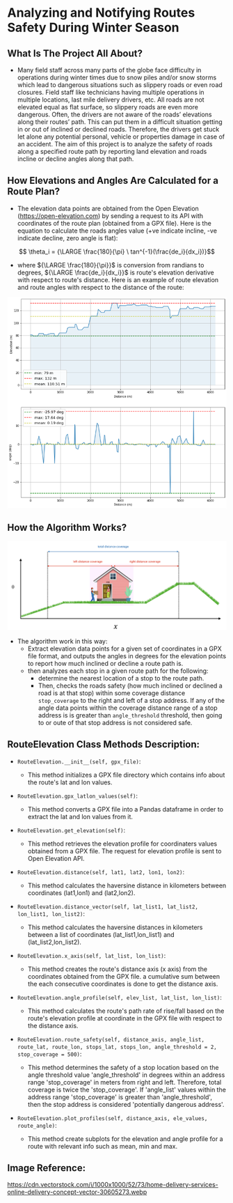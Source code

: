 # Analyzing and Notifying Routes Safety During Winter Season

## What Is The Project All About?

* Many field staff across many parts of the globe face difficulty in operations during winter times due to snow piles and/or snow storms which lead to dangerous situations such as slippery roads or even road closures. Field staff like technicians having multiple operations in multiple locations, last mile delivery drivers, etc. All roads are not elevated equal as flat surface, so slippery roads are even more dangerous. Often, the drivers are not aware of the roads’ elevations along their routes’ path. This can put them in a difficult situation getting in or out of inclined or declined roads. Therefore, the drivers get stuck let alone any potential personal, vehicle or properties damage in case of an accident. The aim of this project is to analyze the safety of roads along a specified route path by reporting land elevation and roads incline or decline angles along that path.

## How Elevations and Angles Are Calculated for a Route Plan?

* The elevation data points are obtained from the Open Elevation (https://open-elevation.com) by sending a request to its API with coordinates of the route plan (obtained from a GPX file). Here is the equation to calculate the roads angles value (+ve indicate incline, -ve indicate decline, zero angle is flat):

$$ \theta_i = {\LARGE \frac{180}{\pi} \ tan^{-1}(\frac{de_i}{dx_i})}$$

* where ${\LARGE \frac{180}{\pi}}$ is conversion from randians to degrees, ${\LARGE \frac{de_i}{dx_i}}$ is route's elevation derivative with respect to route's distance. Here is an example of route elevation and route angles with respect to the distance of the route:

$$ $$

  ![alt text](https://github.com/yahya-bader-khawam/Route-Safety/blob/main/re.png?raw=true)

## How the Algorithm Works?
![alt text](https://github.com/yahya-bader-khawam/Route-Safety/blob/main/ra.png?raw=true)

* The algorithm work in this way:
  * Extract elevation data points for a given set of coordinates in a GPX file format, and outputs the angles in degrees for the elevation points to report how much inclined or decline a route path is. 
  * then analyzes each stop in a given route path for the following:
    * determine the nearest location of a stop to the route path.
    * Then, checks the roads safety (how much inclined or declined a road is at that stop) within some coverage distance ```stop_coverage``` to the right and left of a stop address. If any of the angle data points within the coverage distance range of a stop address is is greater than ```angle_threshold``` threshold, then going to or oute of that stop address is not considered safe. 

## RouteElevation Class Methods Description:

* ```RouteElevation.__init__(self, gpx_file)```: 
  * This method initializes a GPX file directory which contains info about 
        the route's lat and lon values.
        
* ```RouteElevation.gpx_latlon_values(self)```: 
  * This method converts a GPX file into a Pandas dataframe in order to 
        extract the lat and lon values from it. 
        
* ```RouteElevation.get_elevation(self)```: 
  * This method retrieves the elevation profile for coordinaters values 
        obtained from a GPX file. The request for elevation profile is sent 
        to Open Elevation API.
        
* ```RouteElevation.distance(self, lat1, lat2, lon1, lon2)```: 
  * This method calculates the haversine distance in kilometers between 
        coordinates (lat1,lon1) and (lat2,lon2).

* ```RouteElevation.distance_vector(self, lat_list1, lat_list2, lon_list1, lon_list2)```: 
  * This method calculates the haversine distances in kilometers between 
        a list of coordinates (lat_list1,lon_list1) and (lat_list2,lon_list2).

* ```RouteElevation.x_axis(self, lat_list, lon_list)```: 
  * This method creates the route's distance axis (x axis) from the 
        coordinates obtained from the GPX file. a cumulative sum between the 
        each consecutive coordinates is done to get the distance axis.

* ```RouteElevation.angle_profile(self, elev_list, lat_list, lon_list)```: 
  * This method calculates the route's path rate of rise/fall based on the
        route's elevation profile at coordinate in the GPX file with respect to 
        the distance axis. 
* ```RouteElevation.route_safety(self, distance_axis, angle_list, route_lat, route_lon, stops_lat, stops_lon, angle_threshold = 2, stop_coverage = 500)```: 
  * This method determines the safety of a stop location based on the angle 
        threshold value 'angle_threshold' in degrees within an address range 
        'stop_coverage' in meters from right and left. Therefore, total coverage
        is twice the 'stop_coverage'. If 'angle_list' values within the address
        range 'stop_coverage' is greater than 'angle_threshold', then the stop
        address is considered 'potentially dangerous address'. 

* ```RouteElevation.plot_profiles(self, distance_axis, ele_values, route_angle)```: 
  * This method create subplots for the elevation and angle profile for a
        route with relevant info such as mean, min and max. 

## Image Reference:
https://cdn.vectorstock.com/i/1000x1000/52/73/home-delivery-services-online-delivery-concept-vector-30605273.webp
